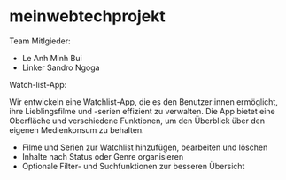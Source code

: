 # meinwebtechprojekt


Team Mitlgieder:

- Le Anh Minh Bui
- Linker Sandro Ngoga


Watch-list-App: 

Wir entwickeln eine Watchlist-App, die es den Benutzer:innen ermöglicht, ihre Lieblingsfilme und -serien effizient zu verwalten. 
Die App bietet eine Oberfläche und verschiedene Funktionen, um den Überblick über den eigenen Medienkonsum zu behalten.

- Filme und Serien zur Watchlist hinzufügen, bearbeiten und löschen
- Inhalte nach Status oder Genre organisieren
- Optionale Filter- und Suchfunktionen zur besseren Übersicht